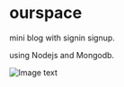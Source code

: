 ourspace
========

mini blog with signin signup.

using Nodejs and Mongodb.

![Image text](http://github.com/albin3/ourspace/tree/master/static/img/messagehall.png)
